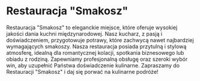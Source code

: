 # Restauracja "Smakosz"

Restauracja "Smakosz" to eleganckie miejsce, które oferuje wysokiej jakości dania kuchni międzynarodowej. Nasz kucharz, z pasją i doświadczeniem, przygotowuje potrawy, które zachwycą nawet najbardziej wymagających smakoszy.
Nasza restauracja posiada przytulną i stylową atmosferę, idealną dla romantycznej kolacji, spotkania biznesowego lub obiadu z rodziną. Zapewniamy profesjonalną obsługę oraz szeroki wybór win, aby uzupełnić Państwa doświadczenie kulinarne.
Zapraszamy do Restauracji "Smakosz" i daj się porwać na kulinarne podróże!
